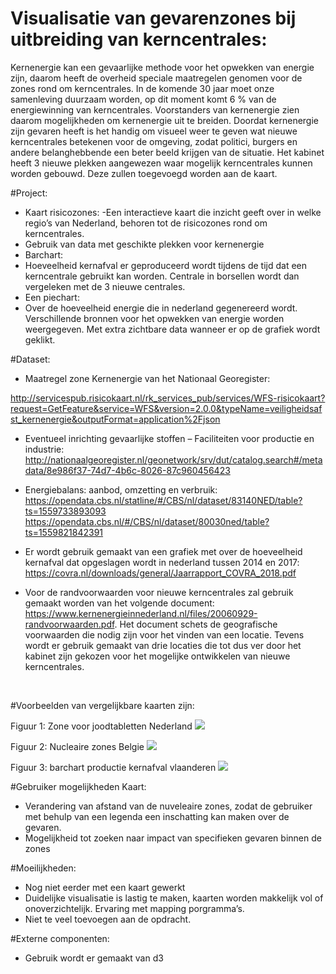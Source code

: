 Visualisatie van gevarenzones bij uitbreiding van kerncentrales:
================================================================

Kernenergie kan een gevaarlijke methode voor het opwekken van energie zijn, daarom heeft de overheid speciale maatregelen genomen voor de zones rond om kerncentrales.  In de komende 30 jaar moet onze samenleving duurzaam worden, op dit moment komt 6 % van de energiewinning van kerncentrales. Voorstanders van kernenergie zien daarom mogelijkheden om kernenergie uit te breiden. Doordat kernenergie zijn gevaren heeft is het handig om visueel weer te geven wat nieuwe kerncentrales betekenen voor de omgeving, zodat politici, burgers en andere belanghebbende een beter beeld krijgen van de situatie. Het kabinet heeft 3 nieuwe plekken aangewezen waar mogelijk kerncentrales kunnen worden gebouwd. Deze zullen toegevoegd worden aan de kaart.

#Project:
-	Kaart risicozones:
  -Een interactieve kaart die inzicht geeft over in welke regio’s van    Nederland, behoren tot de risicozones rond om kerncentrales.
  -	Gebruik van data met geschikte plekken voor kernenergie
-	Barchart:
- 	Hoeveelheid kernafval er geproduceerd wordt tijdens de tijd dat een     kerncentrale gebruikt kan worden. Centrale in borsellen wordt dan vergeleken met de 3 nieuwe centrales.
-	Een piechart:
  -	Over de hoeveelheid energie die in nederland gegenereerd wordt. Verschillende bronnen voor het opwekken van energie worden weergegeven. Met extra zichtbare data wanneer er op de grafiek wordt geklikt.


#Dataset:
- Maatregel zone Kernenergie van het Nationaal Georegister:

http://servicespub.risicokaart.nl/rk_services_pub/services/WFS-risicokaart?request=GetFeature&service=WFS&version=2.0.0&typeName=veiligheidsafst_kernenergie&outputFormat=application%2Fjson

- Eventueel inrichting gevaarlijke stoffen – Faciliteiten voor productie en industrie:
http://nationaalgeoregister.nl/geonetwork/srv/dut/catalog.search#/metadata/8e986f37-74d7-4b6c-8026-87c960456423

- Energiebalans: aanbod, omzetting en verbruik:
https://opendata.cbs.nl/statline/#/CBS/nl/dataset/83140NED/table?ts=1559733893093
https://opendata.cbs.nl/#/CBS/nl/dataset/80030ned/table?ts=1559821842391

- Er wordt gebruik gemaakt van een grafiek met over de hoeveelheid kernafval dat opgeslagen wordt in nederland tussen 2014 en 2017: https://covra.nl/downloads/general/Jaarrapport_COVRA_2018.pdf

- Voor de randvoorwaarden voor nieuwe kerncentrales zal gebruik gemaakt worden van het volgende document: https://www.kernenergieinnederland.nl/files/20060929-randvoorwaarden.pdf. Het document schets de geografische voorwaarden die nodig zijn voor het vinden van een locatie. Tevens wordt er gebruik gemaakt van drie locaties die tot dus ver door het kabinet zijn gekozen voor het mogelijke ontwikkelen van nieuwe kerncentrales.

 


#Voorbeelden van vergelijkbare kaarten zijn:


Figuur 1: Zone voor joodtabletten Nederland
![](doc/Afbeelding1.png)

Figuur 2: Nucleaire zones Belgie
![](doc/Afbeelding2.png)

Figuur 3: barchart productie kernafval vlaanderen
![](doc/Afbeelding3.png)


#Gebruiker mogelijkheden Kaart:
-	Verandering van afstand van de nuveleaire zones, zodat de gebruiker met behulp van een legenda een inschatting kan maken over de gevaren.
-	Mogelijkheid tot zoeken naar impact van specifieken gevaren binnen de zones

#Moeilijkheden:
-	Nog niet eerder met een kaart gewerkt
-	Duidelijke visualisatie is lastig te maken, kaarten worden makkelijk vol of onoverzichtelijk. Ervaring met mapping porgramma’s.
-	Niet te veel toevoegen aan de opdracht.

#Externe componenten:
-	Gebruik wordt er gemaakt van d3
